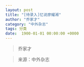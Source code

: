 ```yaml
---
layout: post
title: "[待录入]忆说廖耀湘"
author: "乔家才"
category: "中外杂志"
tags: 分类
date:  1900-01-01 00:00:00 +0000
---
```

> 乔家才


> 来源：中外杂志